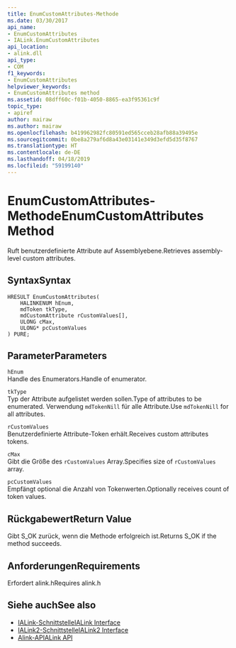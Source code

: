 ```yaml
---
title: EnumCustomAttributes-Methode
ms.date: 03/30/2017
api_name:
- EnumCustomAttributes
- IALink.EnumCustomAttributes
api_location:
- alink.dll
api_type:
- COM
f1_keywords:
- EnumCustomAttributes
helpviewer_keywords:
- EnumCustomAttributes method
ms.assetid: 08dff60c-f01b-4050-8865-ea3f95361c9f
topic_type:
- apiref
author: mairaw
ms.author: mairaw
ms.openlocfilehash: b419962982fc80591ed565cceb28afb88a39495e
ms.sourcegitcommit: 0be8a279af6d8a43e03141e349d3efd5d35f8767
ms.translationtype: HT
ms.contentlocale: de-DE
ms.lasthandoff: 04/18/2019
ms.locfileid: "59199140"
---
```

# <a name="enumcustomattributes-method"></a><span data-ttu-id="0c455-102">EnumCustomAttributes-Methode</span><span class="sxs-lookup"><span data-stu-id="0c455-102">EnumCustomAttributes Method</span></span>
<span data-ttu-id="0c455-103">Ruft benutzerdefinierte Attribute auf Assemblyebene.</span><span class="sxs-lookup"><span data-stu-id="0c455-103">Retrieves assembly-level custom attributes.</span></span>  
  
## <a name="syntax"></a><span data-ttu-id="0c455-104">Syntax</span><span class="sxs-lookup"><span data-stu-id="0c455-104">Syntax</span></span>  
  
```  
HRESULT EnumCustomAttributes(  
    HALINKENUM hEnum,  
    mdToken tkType,  
    mdCustomAttribute rCustomValues[],  
    ULONG cMax,  
    ULONG* pcCustomValues  
) PURE;  
```  
  
## <a name="parameters"></a><span data-ttu-id="0c455-105">Parameter</span><span class="sxs-lookup"><span data-stu-id="0c455-105">Parameters</span></span>  
 `hEnum`  
 <span data-ttu-id="0c455-106">Handle des Enumerators.</span><span class="sxs-lookup"><span data-stu-id="0c455-106">Handle of enumerator.</span></span>  
  
 `tkType`  
 <span data-ttu-id="0c455-107">Typ der Attribute aufgelistet werden sollen.</span><span class="sxs-lookup"><span data-stu-id="0c455-107">Type of attributes to be enumerated.</span></span> <span data-ttu-id="0c455-108">Verwendung `mdTokenNill` für alle Attribute.</span><span class="sxs-lookup"><span data-stu-id="0c455-108">Use `mdTokenNill` for all attributes.</span></span>  
  
 `rCustomValues`  
 <span data-ttu-id="0c455-109">Benutzerdefinierte Attribute-Token erhält.</span><span class="sxs-lookup"><span data-stu-id="0c455-109">Receives custom attributes tokens.</span></span>  
  
 `cMax`  
 <span data-ttu-id="0c455-110">Gibt die Größe des `rCustomValues` Array.</span><span class="sxs-lookup"><span data-stu-id="0c455-110">Specifies size of `rCustomValues` array.</span></span>  
  
 `pcCustomValues`  
 <span data-ttu-id="0c455-111">Empfängt optional die Anzahl von Tokenwerten.</span><span class="sxs-lookup"><span data-stu-id="0c455-111">Optionally receives count of token values.</span></span>  
  
## <a name="return-value"></a><span data-ttu-id="0c455-112">Rückgabewert</span><span class="sxs-lookup"><span data-stu-id="0c455-112">Return Value</span></span>  
 <span data-ttu-id="0c455-113">Gibt S_OK zurück, wenn die Methode erfolgreich ist.</span><span class="sxs-lookup"><span data-stu-id="0c455-113">Returns S_OK if the method succeeds.</span></span>  
  
## <a name="requirements"></a><span data-ttu-id="0c455-114">Anforderungen</span><span class="sxs-lookup"><span data-stu-id="0c455-114">Requirements</span></span>  
 <span data-ttu-id="0c455-115">Erfordert alink.h</span><span class="sxs-lookup"><span data-stu-id="0c455-115">Requires alink.h</span></span>  
  
## <a name="see-also"></a><span data-ttu-id="0c455-116">Siehe auch</span><span class="sxs-lookup"><span data-stu-id="0c455-116">See also</span></span>

- [<span data-ttu-id="0c455-117">IALink-Schnittstelle</span><span class="sxs-lookup"><span data-stu-id="0c455-117">IALink Interface</span></span>](../../../../docs/framework/unmanaged-api/alink/ialink-interface.md)
- [<span data-ttu-id="0c455-118">IALink2-Schnittstelle</span><span class="sxs-lookup"><span data-stu-id="0c455-118">IALink2 Interface</span></span>](../../../../docs/framework/unmanaged-api/alink/ialink2-interface.md)
- [<span data-ttu-id="0c455-119">Alink-API</span><span class="sxs-lookup"><span data-stu-id="0c455-119">ALink API</span></span>](../../../../docs/framework/unmanaged-api/alink/index.md)
